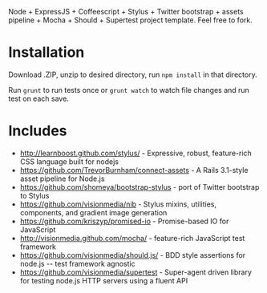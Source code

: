 Node + ExpressJS + Coffeescript + Stylus + Twitter bootstrap + assets pipeline + Mocha + Should + Supertest project template.
Feel free to fork.

# Installation
Download .ZIP, unzip to desired directory, run `npm install` in that directory.

Run `grunt` to run tests once or `grunt watch` to watch file changes and run test on each save.

# Includes
- http://learnboost.github.com/stylus/ - Expressive, robust, feature-rich CSS language built for nodejs
- https://github.com/TrevorBurnham/connect-assets - A Rails 3.1-style asset pipeline for Node.js
- https://github.com/shomeya/bootstrap-stylus - port of Twitter bootstrap to Stylus
- https://github.com/visionmedia/nib - Stylus mixins, utilities, components, and gradient image generation
- https://github.com/kriszyp/promised-io - Promise-based IO for JavaScript
- http://visionmedia.github.com/mocha/ - feature-rich JavaScript test framework
- https://github.com/visionmedia/should.js/ - BDD style assertions for node.js -- test framework agnostic
- https://github.com/visionmedia/supertest - Super-agent driven library for testing node.js HTTP servers using a fluent API